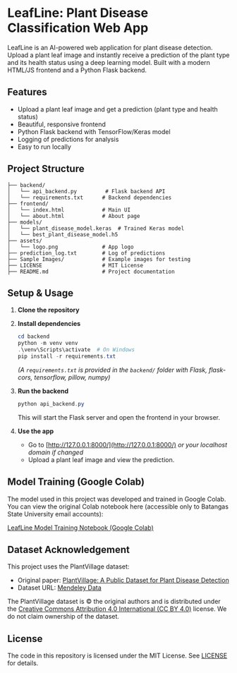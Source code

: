 # LeafLine: Plant Disease Classification Web App

LeafLine is an AI-powered web application for plant disease detection. Upload a plant leaf image and instantly receive a prediction of the plant type and its health status using a deep learning model. Built with a modern HTML/JS frontend and a Python Flask backend.

## Features
- Upload a plant leaf image and get a prediction (plant type and health status)
- Beautiful, responsive frontend
- Python Flask backend with TensorFlow/Keras model
- Logging of predictions for analysis
- Easy to run locally

## Project Structure
```
├── backend/
│   └── api_backend.py         # Flask backend API
│   └── requirements.txt      # Backend dependencies
├── frontend/
│   └── index.html            # Main UI
│   └── about.html            # About page
├── models/
│   └── plant_disease_model.keras  # Trained Keras model
│   └── best_plant_disease_model.h5
├── assets/
│   └── logo.png              # App logo
├── prediction_log.txt        # Log of predictions
├── Sample Images/            # Example images for testing
├── LICENSE                   # MIT License
├── README.md                 # Project documentation
```

## Setup & Usage

1. **Clone the repository**
2. **Install dependencies**
   ```powershell
   cd backend
   python -m venv venv
   .\venv\Scripts\activate  # On Windows
   pip install -r requirements.txt
   ```
   *(A `requirements.txt` is provided in the `backend/` folder with Flask, flask-cors, tensorflow, pillow, numpy)*

3. **Run the backend**
   ```powershell
   python api_backend.py
   ```
   This will start the Flask server and open the frontend in your browser.

4. **Use the app**
   - Go to [http://127.0.0.1:8000/](http://127.0.0.1:8000/) *or your localhost domain if changed*
   - Upload a plant leaf image and view the prediction.

## Model Training (Google Colab)

The model used in this project was developed and trained in Google Colab. You can view the original Colab notebook here (accessible only to Batangas State University email accounts):

[LeafLine Model Training Notebook (Google Colab)](https://colab.research.google.com/drive/1oAFY0ma_gCPOwuRBal_9PVO8iIjE2uFm#scrollTo=MMg00V7LMeuO)

## Dataset Acknowledgement

This project uses the PlantVillage dataset:
- Original paper: [PlantVillage: A Public Dataset for Plant Disease Detection](https://arxiv.org/abs/1511.08060)
- Dataset URL: [Mendeley Data](https://data.mendeley.com/datasets/tywbtsjrjv/1)

The PlantVillage dataset is © the original authors and is distributed under the [Creative Commons Attribution 4.0 International (CC BY 4.0)](https://creativecommons.org/licenses/by/4.0/) license. We do not claim ownership of the dataset.

## License

The code in this repository is licensed under the MIT License. See [LICENSE](LICENSE) for details.
